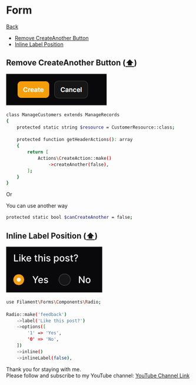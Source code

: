 # Form

[Back](./..)

- [Remove CreateAnother Button](#remove-createanother-button-️)
- [Inline Label Position](#inline-label-position-️)

## Remove CreateAnother Button ([⬆️](#form))

<img src="./images/createAnother.png">

```sh
class ManageCustomers extends ManageRecords
{
    protected static string $resource = CustomerResource::class;

    protected function getHeaderActions(): array
    {
        return [
            Actions\CreateAction::make()
                ->createAnother(false),
        ];
    }
}
```

Or

You can use another way

```sh
protected static bool $canCreateAnother = false;
```

## Inline Label Position ([⬆️](#form))

<img src="./images/inlineLabel.png">

```sh
use Filament\Forms\Components\Radio;

Radio::make('feedback')
    ->label('Like this post?')
    ->options([
        '1' => 'Yes',
        '0' => 'No',
    ])
    ->inline()
    ->inlineLabel(false),
```

Thank you for staying with me.  
Please follow and subscribe to my YouTube channel: [YouTube Channel Link](https://www.youtube.com/@MirzaMdGolamNabi)
